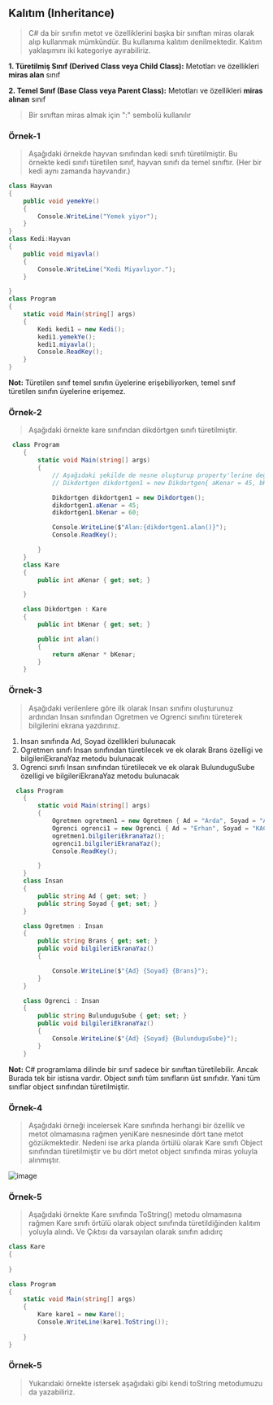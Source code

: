 ## Kalıtım (Inheritance) ##

> C# da bir sınıfın metot ve özelliklerini başka bir sınıftan miras olarak alıp kullanmak mümkündür. Bu kullanıma kalıtım denilmektedir.
> Kalıtım yaklaşımını iki kategoriye ayırabiliriz.

  **1. Türetilmiş Sınıf (Derived Class veya Child Class):** Metotları ve özellikleri **miras alan** sınıf
  
  **2. Temel Sınıf (Base Class veya Parent Class):** Metotları ve özellikleri **miras alınan** sınıf
  

> Bir sınıftan miras almak için ":" sembolü kullanılır

### Örnek-1 ###
>Aşağıdaki örnekde hayvan sınıfından kedi sınıfı türetilmiştir. Bu örnekte kedi sınıfı türetilen sınıf, hayvan sınıfı da temel sınıftır. (Her bir kedi aynı zamanda hayvandır.)

```csharp
class Hayvan
{
    public void yemekYe()
    {
        Console.WriteLine("Yemek yiyor");
    }
}
class Kedi:Hayvan
{
    public void miyavla()
    {
        Console.WriteLine("Kedi Miyavlıyor.");
    }

}
class Program
{
    static void Main(string[] args)
    {
        Kedi kedi1 = new Kedi();
        kedi1.yemekYe();
        kedi1.miyavla();
        Console.ReadKey();
    }
}

```

**Not:** Türetilen sınıf temel sınıfın üyelerine  erişebiliyorken, temel sınıf türetilen sınıfın üyelerine erişemez.

### Örnek-2 ###
> Aşağıdaki örnekte kare sınıfından dikdörtgen sınıfı türetilmiştir.


```csharp
 class Program
    {
        static void Main(string[] args)
        {
            // Aşağıdaki şekilde de nesne oluşturup property'lerine değer ataması yapılabilir.
            // Dikdortgen dikdortgen1 = new Dikdortgen{ aKenar = 45, bKenar = 60};

            Dikdortgen dikdortgen1 = new Dikdortgen();
            dikdortgen1.aKenar = 45;
            dikdortgen1.bKenar = 60;

            Console.WriteLine($"Alan:{dikdortgen1.alan()}");
            Console.ReadKey();

        }
    }
    class Kare
    {
        public int aKenar { get; set; }

    }

    class Dikdortgen : Kare
    {
        public int bKenar { get; set; }

        public int alan()
        {
            return aKenar * bKenar;
        }
    }

```

### Örnek-3 ###
> Aşağıdaki verilenlere göre ilk olarak Insan sınıfını oluşturunuz ardından Insan sınıfından Ogretmen ve Ogrenci sınıfını türeterek bilgilerini ekrana yazdırınız.

1. Insan sınıfında Ad, Soyad özellikleri bulunacak
2. Ogretmen sınıfı Insan sınıfından türetilecek ve ek olarak Brans özelligi ve bilgileriEkranaYaz metodu bulunacak
3. Ogrenci sınıfı Insan sınıfından türetilecek ve ek olarak BulunduguSube özelligi ve bilgileriEkranaYaz metodu bulunacak

```csharp
  class Program
    {
        static void Main(string[] args)
        {
            Ogretmen ogretmen1 = new Ogretmen { Ad = "Arda", Soyad = "AR", Brans = "Matematik" };
            Ogrenci ogrenci1 = new Ogrenci { Ad = "Erhan", Soyad = "KAÇAR", BulunduguSube = "11ATBA" };
            ogretmen1.bilgileriEkranaYaz();
            ogrenci1.bilgileriEkranaYaz();
            Console.ReadKey();

        }
    }
    class Insan
    {
        public string Ad { get; set; }
        public string Soyad { get; set; }
    }

    class Ogretmen : Insan
    {
        public string Brans { get; set; }
        public void bilgileriEkranaYaz()
        {

            Console.WriteLine($"{Ad} {Soyad} {Brans}");
        }
    }

    class Ogrenci : Insan
    {
        public string BulunduguSube { get; set; }
        public void bilgileriEkranaYaz()
        {
            Console.WriteLine($"{Ad} {Soyad} {BulunduguSube}");
        }
    }
```

**Not:** C# programlama dilinde bir sınıf sadece bir sınıftan türetilebilir. Ancak Burada tek bir istisna vardır. Object sınıfı tüm sınıfların üst sınıfıdır. Yani tüm sınıflar object sınıfından türetilmiştir.

### Örnek-4 ###
> Aşağıdaki örneği incelersek Kare sınıfında herhangi bir özellik ve metot olmamasına rağmen yeniKare nesnesinde dört tane metot gözükmektedir. Nedeni ise arka planda örtülü olarak Kare sınıfı Object sınıfından türetilmiştir ve bu dört metot object sınıfında miras yoluyla alınmıştır.

![image](https://user-images.githubusercontent.com/28144917/143864036-20ceb9cc-8e12-43df-9cec-f61eaeb7bd06.png)

### Örnek-5 ###
> Aşağıdaki örnekte Kare sınıfında ToString() metodu olmamasına rağmen Kare sınıfı örtülü olarak object sınıfında türetildiğinden kalıtım yoluyla alındı. Ve Çıktısı da varsayılan olarak sınıfın adıdırç

```csharp
class Kare
{
   
}

class Program
{
    static void Main(string[] args)
    {
        Kare kare1 = new Kare();
        Console.WriteLine(kare1.ToString());
     
    }
}
```


### Örnek-5 ###

> Yukarıdaki örnekte istersek aşağıdaki gibi kendi toString metodumuzu da yazabiliriz. 
